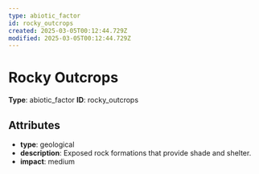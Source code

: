 ```yaml
---
type: abiotic_factor
id: rocky_outcrops
created: 2025-03-05T00:12:44.729Z
modified: 2025-03-05T00:12:44.729Z
---
```


# Rocky Outcrops

**Type**: abiotic_factor
**ID**: rocky_outcrops

## Attributes

- **type**: geological
- **description**: Exposed rock formations that provide shade and shelter.
- **impact**: medium

